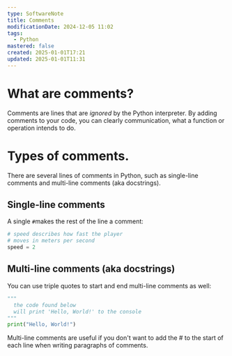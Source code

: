 ```yaml
---
type: SoftwareNote
title: Comments
modificationDate: 2024-12-05 11:02
tags:
  - Python
mastered: false
created: 2025-01-01T17:21
updated: 2025-01-01T11:31
---
```


# What are comments?

Comments are lines that are *ignored* by the Python interpreter. By adding comments to your code, you can clearly communication, what a function or operation intends to do.

# Types of comments.

There are several lines of comments in Python, such as single-line comments and multi-line comments (aka docstrings).

## Single-line comments

A single `#`makes the rest of the line a comment:

```python
# speed describes how fast the player
# moves in meters per second
speed = 2
```

## Multi-line comments (aka docstrings)

You can use triple quotes to start and end multi-line comments as well:

```python
"""
  the code found below
  will print 'Hello, World!' to the console
"""
print("Hello, World!")
```

Multi-line comments are useful if you don't want to add the # to the start of each line when writing paragraphs of comments.

